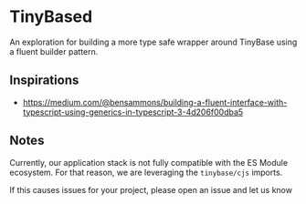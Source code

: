 # TinyBased

An exploration for building a more type safe wrapper around TinyBase using a fluent builder pattern.

## Inspirations

- https://medium.com/@bensammons/building-a-fluent-interface-with-typescript-using-generics-in-typescript-3-4d206f00dba5

## Notes

Currently, our application stack is not fully compatible with the ES Module ecosystem. For that reason,
we are leveraging the `tinybase/cjs` imports.

If this causes issues for your project, please open an issue and let us know

